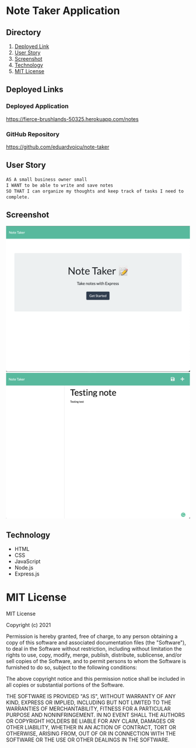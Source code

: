 # Note Taker Application

## Directory
1. [Deployed Link](#Deployed-link)
2. [User Story](#user-story)
3. [Screenshot](#screenshot)
4. [Technology](#technology)
5. [MIT License](#mit-license)

## Deployed Links

### Deployed Application

https://fierce-brushlands-50325.herokuapp.com/notes

### GitHub Repository 

https://github.com/eduardvoicu/note-taker

## User Story

```
AS A small business owner small
I WANT to be able to write and save notes
SO THAT I can organize my thoughts and keep track of tasks I need to complete.
```

## Screenshot

![main page screenshot](./images/mainpage.png)
![second page screenshot](./images/secondpage.png)

## Technology

- HTML
- CSS
- JavaScript
- Node.js
- Express.js

# MIT License

MIT License

Copyright (c) 2021

Permission is hereby granted, free of charge, to any person obtaining a copy
of this software and associated documentation files (the "Software"), to deal
in the Software without restriction, including without limitation the rights
to use, copy, modify, merge, publish, distribute, sublicense, and/or sell
copies of the Software, and to permit persons to whom the Software is
furnished to do so, subject to the following conditions:

The above copyright notice and this permission notice shall be included in all
copies or substantial portions of the Software.

THE SOFTWARE IS PROVIDED "AS IS", WITHOUT WARRANTY OF ANY KIND, EXPRESS OR
IMPLIED, INCLUDING BUT NOT LIMITED TO THE WARRANTIES OF MERCHANTABILITY,
FITNESS FOR A PARTICULAR PURPOSE AND NONINFRINGEMENT. IN NO EVENT SHALL THE
AUTHORS OR COPYRIGHT HOLDERS BE LIABLE FOR ANY CLAIM, DAMAGES OR OTHER
LIABILITY, WHETHER IN AN ACTION OF CONTRACT, TORT OR OTHERWISE, ARISING FROM,
OUT OF OR IN CONNECTION WITH THE SOFTWARE OR THE USE OR OTHER DEALINGS IN THE
SOFTWARE.